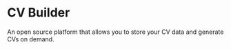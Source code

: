 # CV Builder

An open source platform that allows you to store your CV data and generate CVs on demand.
